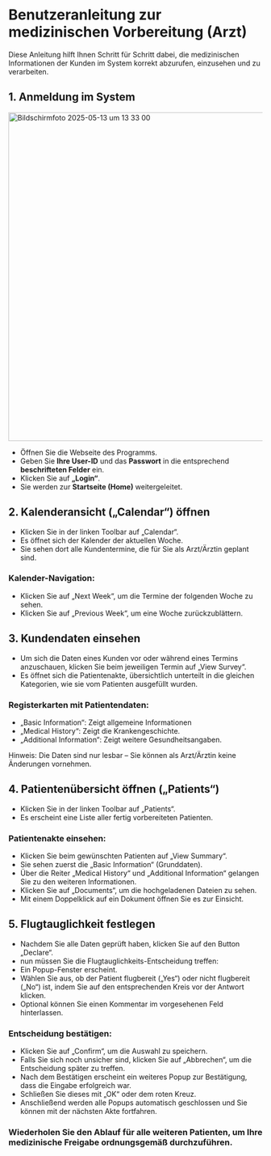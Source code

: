 # Benutzeranleitung zur medizinischen Vorbereitung (Arzt)

Diese Anleitung hilft Ihnen Schritt für Schritt dabei, die medizinischen Informationen der Kunden im System korrekt abzurufen, einzusehen und zu verarbeiten.

## 1. Anmeldung im System
    
<img width="650" alt="Bildschirmfoto 2025-05-13 um 13 33 00" src="https://github.com/user-attachments/assets/019e2e79-29c0-43eb-bd11-8b10a6c1e8f0" />   
    
- Öffnen Sie die Webseite des Programms.
- Geben Sie **Ihre User-ID** und das **Passwort** in die entsprechend **beschrifteten Felder** ein.
- Klicken Sie auf **„Login“**.
- Sie werden zur **Startseite (Home)** weitergeleitet.

## 2. Kalenderansicht („Calendar“) öffnen  

- Klicken Sie in der linken Toolbar auf „Calendar“.
- Es öffnet sich der Kalender der aktuellen Woche.
- Sie sehen dort alle Kundentermine, die für Sie als Arzt/Ärztin geplant sind.

### Kalender-Navigation:   
- Klicken Sie auf „Next Week“, um die Termine der folgenden Woche zu sehen.
- Klicken Sie auf „Previous Week“, um eine Woche zurückzublättern.
  
## 3. Kundendaten einsehen

- Um sich die Daten eines Kunden vor oder während eines Termins anzuschauen, klicken Sie beim jeweiligen Termin auf „View Survey“.
- Es öffnet sich die Patientenakte, übersichtlich unterteilt in die gleichen Kategorien, wie sie vom Patienten ausgefüllt wurden.
   
### Registerkarten mit Patientendaten:  
  
- „Basic Information“: Zeigt allgemeine Informationen
- „Medical History“: Zeigt die Krankengeschichte.
- „Additional Information“: Zeigt weitere Gesundheitsangaben.

Hinweis: Die Daten sind nur lesbar – Sie können als Arzt/Ärztin keine Änderungen vornehmen.  
  
## 4. Patientenübersicht öffnen („Patients“)  
  
- Klicken Sie in der linken Toolbar auf „Patients“.
- Es erscheint eine Liste aller fertig vorbereiteten Patienten.  
  
### Patientenakte einsehen:  
  
- Klicken Sie beim gewünschten Patienten auf „View Summary“.  
- Sie sehen zuerst die „Basic Information“ (Grunddaten).  
- Über die Reiter „Medical History“ und „Additional Information“ gelangen Sie zu den weiteren Informationen.  
- Klicken Sie auf „Documents“, um die hochgeladenen Dateien zu sehen.
- Mit einem Doppelklick auf ein Dokument öffnen Sie es zur Einsicht.
  
## 5. Flugtauglichkeit festlegen  
   
- Nachdem Sie alle Daten geprüft haben, klicken Sie auf den Button „Declare“.
- nun müssen Sie die Flugtauglichkeits-Entscheidung treffen:
- Ein Popup-Fenster erscheint.
- Wählen Sie aus, ob der Patient flugbereit („Yes“) oder nicht flugbereit („No“) ist, indem Sie auf den entsprechenden Kreis vor der Antwort klicken.
- Optional können Sie einen Kommentar im vorgesehenen Feld hinterlassen.  
   
### Entscheidung bestätigen:
  
- Klicken Sie auf „Confirm“, um die Auswahl zu speichern.
- Falls Sie sich noch unsicher sind, klicken Sie auf „Abbrechen“, um die Entscheidung später zu treffen.
- Nach dem Bestätigen erscheint ein weiteres Popup zur Bestätigung, dass die Eingabe erfolgreich war.
- Schließen Sie dieses mit „OK“ oder dem roten Kreuz.
- Anschließend werden alle Popups automatisch geschlossen und Sie können mit der nächsten Akte fortfahren.
  
### Wiederholen Sie den Ablauf für alle weiteren Patienten, um Ihre medizinische Freigabe ordnungsgemäß durchzuführen.
